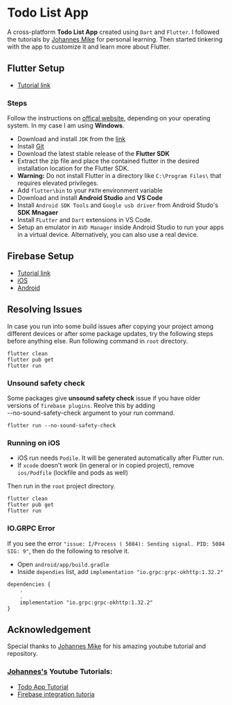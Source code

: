 # Todo List App

A cross-platform **Todo List App** created using `Dart` and `Flutter`. I followed the tutorials by [Johannes Mike](https://github.com/JohannesMilke) for personal learning. Then started tinkering with the app to customize it and learn more about Flutter.

## Flutter Setup
* [Tutorial link](https://www.youtube.com/watch?v=5FEY5-1m1cs&t=899s)

### Steps
Follow the instructions on [offical website](https://docs.flutter.dev/get-started/install/windows), depending on your operating system. In my case I am using **Windows**.
* Download and install `JDK` from the [link](https://www.oracle.com/java/technologies/downloads/)
* Install [Git](https://git-scm.com/download/win)
* Download the latest stable release of the **Flutter SDK**
* Extract the zip file and place the contained flutter in the desired installation location for the Flutter SDK.
*   **Warning:** Do not install Flutter in a directory like `C:\Program Files\` that requires elevated privileges.
* Add `flutter\bin` to your `PATH` environment variable
* Download and install **Android Studio** and **VS Code**
* Install ``Android SDK Tools`` and ``Google usb driver`` from Android Studo's **SDK Mnagaer**
* Install `FLutter` and `Dart` extensions in VS Code.
* Setup an emulator in `AVD Manager` inside Android Studio to run your apps in a virtual device. Alternatively, you can also use a real device.

## Firebase Setup
* [Tutorial link](https://www.youtube.com/watch?v=LKLLcrisa6M&t=839s)
* [iOS](https://firebase.google.com/docs/ios/setup)
* [Android](https://firebase.google.com/docs/android/setup)

## Resolving Issues
In case you run into some build issues after copying your project among different devices or after some package updates, try the following steps before anything else.
Run following command in `root` directory.
```
flutter clean
flutter pub get
flutter run
```

### Unsound safety check
Some packages give **unsound safety check** issue if you have older versions of `firebase plugins`. Reolve this by adding \
--no-sound-safety-check argument to your run command.
```
flutter run --no-sound-safety-check
```

### Running on iOS
* iOS run needs `Podile`. It will be generated automatically after Flutter run.
* If `xcode` doesn't work (in general or in copied project), remove `ios/Podfile` (lockfile and pods as well)

Then run in the `root` project directory.
```
flutter clean
flutter pub get
flutter run
```

### IO.GRPC Error
If you see the error `"issue: I/Process ( 5084): Sending signal. PID: 5084 SIG: 9"`, then do the following to resolve it.
* Open `android/app/build.gradle`
* Inside `dependies` list, add `implementation "io.grpc:grpc-okhttp:1.32.2"`

```
dependencies {
    .
    .
    implementation "io.grpc:grpc-okhttp:1.32.2"
}
```


## Acknowledgement
Special thanks to [Johannes Mike](https://github.com/JohannesMilke) for his amazing youtube tutorial and repository.


### [Johannes's](https://www.youtube.com/channel/UC0FD2apauvegCcsvqIBceLA) Youtube Tutorials:
* [Todo App Tutorial](https://www.youtube.com/watch?v=kN9Yfd4fu04&t=963s)
* [Firebase integration tutoria](https://www.youtube.com/watch?v=EV2DyrKOqrY&t=273s)
